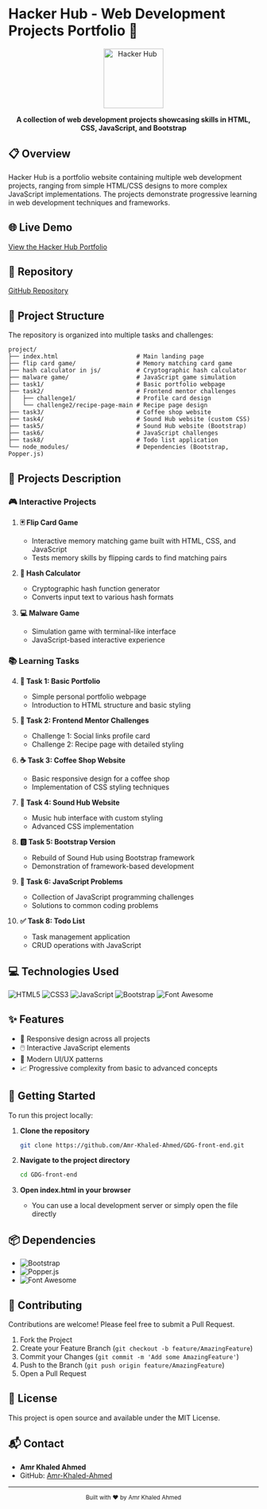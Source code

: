 # Hacker Hub - Web Development Projects Portfolio 🚀

<div align="center">
  <img src="https://cdn-icons-png.flaticon.com/512/2920/2920244.png" alt="Hacker Hub" width="120" />
  <br>
  <p><strong>A collection of web development projects showcasing skills in HTML, CSS, JavaScript, and Bootstrap</strong></p>
</div>

## 📋 Overview

Hacker Hub is a portfolio website containing multiple web development projects, ranging from simple HTML/CSS designs to more complex JavaScript implementations. The projects demonstrate progressive learning in web development techniques and frameworks.

## 🌐 Live Demo

[View the Hacker Hub Portfolio](https://amr-khaled-ahmed.github.io/GDG-front-end/)

## 🔗 Repository

[GitHub Repository](https://github.com/Amr-Khaled-Ahmed/GDG-front-end.git)

## 📂 Project Structure

The repository is organized into multiple tasks and challenges:

```
project/
├── index.html                      # Main landing page
├── flip card game/                 # Memory matching card game
├── hash calculator in js/          # Cryptographic hash calculator
├── malware game/                   # JavaScript game simulation
├── task1/                          # Basic portfolio webpage
├── task2/                          # Frontend mentor challenges
│   ├── challenge1/                 # Profile card design
│   └── challenge2/recipe-page-main # Recipe page design
├── task3/                          # Coffee shop website
├── task4/                          # Sound Hub website (custom CSS)
├── task5/                          # Sound Hub website (Bootstrap)
├── task6/                          # JavaScript challenges
├── task8/                          # Todo list application
└── node_modules/                   # Dependencies (Bootstrap, Popper.js)
```

## 🚀 Projects Description

### 🎮 Interactive Projects

1. **🃏 Flip Card Game**
   - Interactive memory matching game built with HTML, CSS, and JavaScript
   - Tests memory skills by flipping cards to find matching pairs

2. **🔐 Hash Calculator**
   - Cryptographic hash function generator
   - Converts input text to various hash formats

3. **💻 Malware Game**
   - Simulation game with terminal-like interface
   - JavaScript-based interactive experience

### 📚 Learning Tasks

4. **👤 Task 1: Basic Portfolio**
   - Simple personal portfolio webpage
   - Introduction to HTML structure and basic styling

5. **🎨 Task 2: Frontend Mentor Challenges**
   - Challenge 1: Social links profile card
   - Challenge 2: Recipe page with detailed styling

6. **☕ Task 3: Coffee Shop Website**
   - Basic responsive design for a coffee shop
   - Implementation of CSS styling techniques

7. **🎵 Task 4: Sound Hub Website**
   - Music hub interface with custom styling
   - Advanced CSS implementation

8. **🅱️ Task 5: Bootstrap Version**
   - Rebuild of Sound Hub using Bootstrap framework
   - Demonstration of framework-based development

9. **📝 Task 6: JavaScript Problems**
   - Collection of JavaScript programming challenges
   - Solutions to common coding problems

10. **✅ Task 8: Todo List**
    - Task management application
    - CRUD operations with JavaScript

## 💻 Technologies Used

<div>
  <img src="https://img.shields.io/badge/HTML5-E34F26?style=for-the-badge&logo=html5&logoColor=white" alt="HTML5" />
  <img src="https://img.shields.io/badge/CSS3-1572B6?style=for-the-badge&logo=css3&logoColor=white" alt="CSS3" />
  <img src="https://img.shields.io/badge/JavaScript-F7DF1E?style=for-the-badge&logo=javascript&logoColor=black" alt="JavaScript" />
  <img src="https://img.shields.io/badge/Bootstrap-7952B3?style=for-the-badge&logo=bootstrap&logoColor=white" alt="Bootstrap" />
  <img src="https://img.shields.io/badge/Font_Awesome-528DD7?style=for-the-badge&logo=font-awesome&logoColor=white" alt="Font Awesome" />
</div>

## ✨ Features

- 📱 Responsive design across all projects
- 🖱️ Interactive JavaScript elements
- 🎯 Modern UI/UX patterns
- 📈 Progressive complexity from basic to advanced concepts

## 🚦 Getting Started

To run this project locally:

1. **Clone the repository**
   ```bash
   git clone https://github.com/Amr-Khaled-Ahmed/GDG-front-end.git
   ```

2. **Navigate to the project directory**
   ```bash
   cd GDG-front-end
   ```

3. **Open index.html in your browser**
   - You can use a local development server or simply open the file directly

## 📦 Dependencies

- ![Bootstrap](https://img.shields.io/badge/Bootstrap-v5.x-7952B3)
- ![Popper.js](https://img.shields.io/badge/Popper.js-Latest-C83B4C)
- ![Font Awesome](https://img.shields.io/badge/Font_Awesome-v6.5.0-528DD7)

## 🤝 Contributing

Contributions are welcome! Please feel free to submit a Pull Request.

1. Fork the Project
2. Create your Feature Branch (`git checkout -b feature/AmazingFeature`)
3. Commit your Changes (`git commit -m 'Add some AmazingFeature'`)
4. Push to the Branch (`git push origin feature/AmazingFeature`)
5. Open a Pull Request

## 📄 License

This project is open source and available under the MIT License.

## 📬 Contact

- **Amr Khaled Ahmed** 
- GitHub: [Amr-Khaled-Ahmed](https://github.com/Amr-Khaled-Ahmed)
---

<div align="center">
  <sub>Built with ❤️ by Amr Khaled Ahmed</sub>
</div>